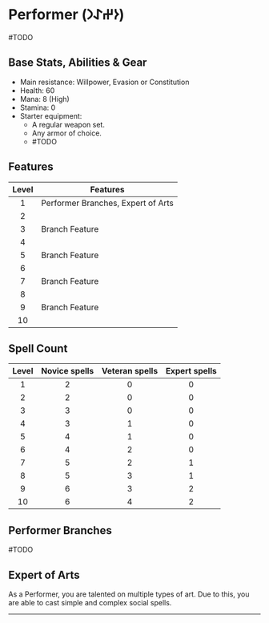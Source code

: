 # Performer (𐰆𐰔𐰀𐰣)
#TODO 

## Base Stats, Abilities & Gear
* Main resistance: Willpower, Evasion or Constitution
* Health: 60
* Mana: 8 (High)
* Stamina: 0
* Starter equipment:
    * A regular weapon set.
    * Any armor of choice.
    * #TODO 

## Features
Level | Features
:---: | ---
1 | Performer Branches, Expert of Arts
2 | 
3 | Branch Feature
4 | 
5 | Branch Feature
6 | 
7 | Branch Feature
8 | 
9 | Branch Feature
10| 


## Spell Count
Level |   Novice spells   |  Veteran spells  | Expert spells
:---: | :---: | :---: | :---:
1 | 2| 0| 0       
2 | 2| 0| 0       
3 | 3| 0| 0       
4 | 3| 1| 0       
5 | 4| 1| 0       
6 | 4| 2| 0       
7 | 5| 2| 1       
8 | 5| 3| 1       
9 | 6| 3| 2       
10| 6| 4| 2       


## Performer Branches
#TODO 

## Expert of Arts
As a Performer, you are talented on multiple types of art. Due to this, you are able to cast simple and complex social spells.




---